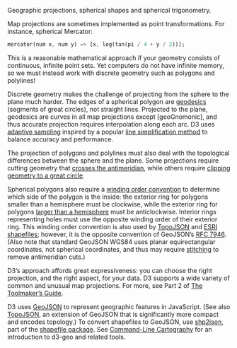 Geographic projections, spherical shapes and spherical trigonometry.

Map projections are sometimes implemented as point transformations. For
instance, spherical Mercator:

```dart
mercator(num x, num y) => [x, log(tan(pi / 4 + y / 2))];
```

This is a reasonable mathematical approach if your geometry consists of
continuous, infinite point sets. Yet computers do not have infinite memory,
so we must instead work with discrete geometry such as polygons and
polylines!

Discrete geometry makes the challenge of projecting from the sphere to the
plane much harder. The edges of a spherical polygon are
[geodesics](https://en.wikipedia.org/wiki/Geodesic) (segments of great
circles), not straight lines. Projected to the plane, geodesics are curves
in all map projections except [geoGnomonic], and thus accurate projection
requires interpolation along each arc. D3 uses
[adaptive sampling](https://observablehq.com/@d3/adaptive-sampling) inspired
by a popular
[line simplification method](https://bost.ocks.org/mike/simplify/) to
balance accuracy and performance.

The projection of polygons and polylines must also deal with the topological
differences between the sphere and the plane. Some projections require
cutting geometry that
[crosses the antimeridian](https://observablehq.com/@d3/antimeridian-cutting),
while others require
[clipping geometry to a great circle](https://observablehq.com/@d3/orthographic-shading).

Spherical polygons also require a
[winding order convention](https://observablehq.com/@d3/winding-order) to
determine which side of the polygon is the inside: the exterior ring for
polygons smaller than a hemisphere must be clockwise, while the exterior
ring for polygons
[larger than a hemisphere](https://observablehq.com/@d3/oceans) must be
anticlockwise. Interior rings representing holes must use the opposite
winding order of their exterior ring. This winding order convention is also
used by [TopoJSON](https://pub.dev/packages/topo) and
[ESRI shapefiles](https://github.com/mbostock/shapefile); however, it is the
opposite convention of GeoJSON’s
[RFC 7946](https://tools.ietf.org/html/rfc7946#section-3.1.6). (Also note
that standard GeoJSON WGS84 uses planar equirectangular coordinates, not
spherical coordinates, and thus may require
[stitching](https://github.com/d3/d3-geo-projection/blob/main/README.md#geostitch)
to remove antimeridian cuts.)

D3’s approach affords great expressiveness: you can choose the right
projection, and the right aspect, for your data. D3 supports a wide variety
of common and unusual map projections. For more, see Part 2 of
[The Toolmaker’s Guide](https://vimeo.com/106198518#t=20m0s).

D3 uses [GeoJSON](http://geojson.org/geojson-spec.html) to represent
geographic features in JavaScript. (See also
[TopoJSON](https://pub.dev/packages/topo), an extension of GeoJSON
that is significantly more compact and encodes topology.) To convert
shapefiles to GeoJSON, use
[shp2json](https://github.com/mbostock/shapefile/blob/main/README.md#shp2json),
part of the [shapefile package](https://github.com/mbostock/shapefile). See
[Command-Line Cartography](https://medium.com/@mbostock/command-line-cartography-part-1-897aa8f8ca2c)
for an introduction to d3-geo and related tools.
